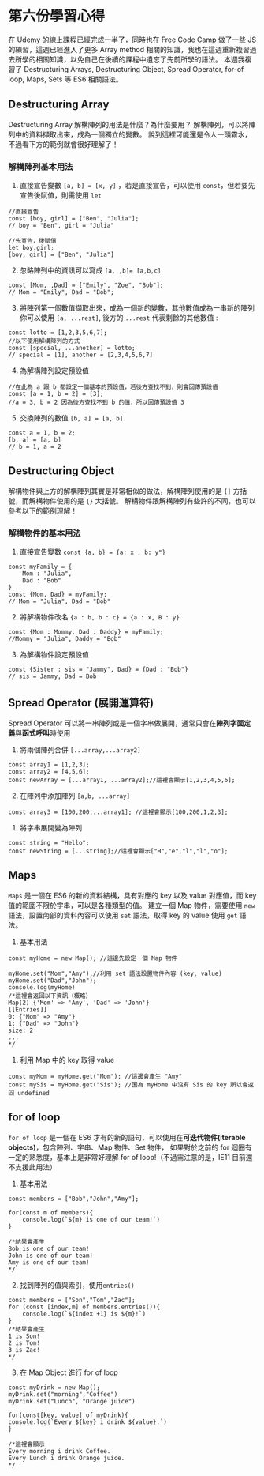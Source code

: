 # 第六份學習心得

在 Udemy 的線上課程已經完成一半了，同時也在 Free Code Camp 做了一些 JS 的練習，這週已經進入了更多 Array method 相關的知識，我也在這週重新複習過去所學的相關知識，以免自己在後續的課程中遺忘了先前所學的語法。
本週我複習了 Destructuring Arrays, Destructuring Object, Spread Operator, for-of loop, Maps, Sets 等 ES6 相關語法。

## Destructuring Array

Destructuring Array 解構陣列的用法是什麼？為什麼要用？
解構陣列，可以將陣列中的資料擷取出來，成為一個獨立的變數。
說到這裡可能還是令人一頭霧水，不過看下方的範例就會很好理解了！

### 解構陣列基本用法

1. 直接宣告變數 `[a, b] = [x, y]` ，若是直接宣告，可以使用 `const`，但若要先宣告後賦值，則需使用 `let`

```
//直接宣告
const [boy, girl] = ["Ben", "Julia"];
// boy = "Ben", girl = "Julia"

//先宣告，後賦值
let boy,girl;
[boy, girl] = ["Ben", "Julia"]
```

2. 忽略陣列中的資訊可以寫成 `[a, ,b]= [a,b,c]`

```
const [Mom, ,Dad] = ["Emily", "Zoe", "Bob"];
// Mom = "Emily", Dad = "Bob";
```

3. 將陣列第一個數值擷取出來，成為一個新的變數，其他數值成為一串新的陣列
   你可以使用 `[a, ...rest]`, 後方的 `...rest` 代表剩餘的其他數值 :

```
const lotto = [1,2,3,5,6,7];
//以下使用解構陣列的方式
const [special, ...another] = lotto;
// special = [1], another = [2,3,4,5,6,7]
```

4. 為解構陣列設定預設值

```
//在此為 a 跟 b 都設定一個基本的預設值，若後方查找不到，則會回傳預設值
const [a = 1, b = 2] = [3];
//a = 3, b = 2 因為後方查找不到 b 的值，所以回傳預設值 3
```

5. 交換陣列的數值 `[b, a] = [a, b]`

```
const a = 1, b = 2;
[b, a] = [a, b]
// b = 1, a = 2
```

## Destructuring Object

解構物件與上方的解構陣列其實是非常相似的做法，解構陣列使用的是 `[]` 方括號，而解構物件使用的是 `{}` 大括號。
解構物件跟解構陣列有些許的不同，也可以參考以下的範例理解！

### 解構物件的基本用法

1. 直接宣告變數 `const {a, b} = {a: x , b: y"}`

```
const myFamily = {
    Mom : "Julia",
    Dad : "Bob"
}
const {Mom, Dad} = myFamily;
// Mom = "Julia", Dad = "Bob"
```

2. 將解構物件改名 `{a : b, b : c} = {a : x, B : y}`

```
const {Mom : Mommy, Dad : Daddy} = myFamily;
//Mommy = "Julia", Daddy = "Bob"
```

3. 為解構物件設定預設值

```
const {Sister : sis = "Jammy", Dad} = {Dad : "Bob"}
// sis = Jammy, Dad = Bob
```

## Spread Operator (展開運算符)

Spread Operator 可以將一串陣列或是一個字串做展開，通常只會在**陣列字面定義**與**函式呼叫**時使用

1. 將兩個陣列合併 `[...array,...array2]`

```
const array1 = [1,2,3];
const array2 = [4,5,6];
const newArray = [...array1, ...array2];//這裡會顯示[1,2,3,4,5,6];

```

2. 在陣列中添加陣列 `[a,b, ...array]`

```
const array3 = [100,200,...array1]; //這裡會顯示[100,200,1,2,3];
```

1. 將字串展開變為陣列

```
const string = "Hello";
const newString = [...string];//這裡會顯示["H","e","l","l","o"];
```

## Maps

`Maps` 是一個在 ES6 的新的資料結構，具有對應的 key 以及 value 對應值，而 key 值的範圍不限於字串，可以是各種類型的值。
建立一個 Map 物件，需要使用 `new` 語法，設置內部的資料內容可以使用 `set` 語法，取得 key 的 value 使用 `get` 語法。

1. 基本用法

```
const myHome = new Map(); //這邊先設定一個 Map 物件

myHome.set("Mom","Amy");//利用 set 語法設置物件內容 (key, value)
myHome.set("Dad","John");
console.log(myHome)
/*這裡會返回以下資訊（概略）
Map(2) {'Mom' => 'Amy', 'Dad' => 'John'}
[[Entries]]
0: {"Mom" => "Amy"}
1: {"Dad" => "John"}
size: 2
...
*/
```

1. 利用 Map 中的 key 取得 value

```
const myMom = myHome.get("Mom"); //這邊會產生 "Amy"
const mySis = myHome.get("Sis"); //因為 myHome 中沒有 Sis 的 key 所以會返回 undefined
```

## for of loop

`for of loop` 是一個在 ES6 才有的新的語句，可以使用在**可迭代物件(iterable objects)**，包含陣列、字串、Map 物件、Set 物件，
如果對於之前的 for 迴圈有一定的熟悉度，基本上是非常好理解 for of loop!（不過需注意的是，IE11 目前還不支援此用法）

1. 基本用法

```
const members = ["Bob","John","Amy"];

for(const m of members){
    console.log(`${m} is one of our team!`)
}

/*結果會產生
Bob is one of our team!
John is one of our team!
Amy is one of our team!
*/

```

2. 找到陣列的值與索引，使用`entries()`

```
const members = ["Son","Tom","Zac"];
for (const [index,m] of members.entries()){
    console.log(`${index +1} is ${m}!`)
}
/*結果會產生
1 is Son!
2 is Tom!
3 is Zac!
*/
```

3. 在 Map Object 進行 for of loop

```
const myDrink = new Map();
myDrink.set("morning","Coffee")
myDrink.set("Lunch", "Orange juice")

for(const[key, value] of myDrink){
console.log(`Every ${key} i drink ${value}.`)
}

/*這裡會顯示
Every morning i drink Coffee.
Every Lunch i drink Orange juice.
*/
```
